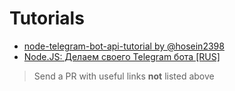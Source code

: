 # Tutorials

* [node-telegram-bot-api-tutorial by @hosein2398](https://github.com/hosein2398/node-telegram-bot-api-tutorial)
* [Node.JS: Делаем своего Telegram бота [RUS]](https://archakov.im/post/telegram-bot-on-nodejs.html)

> Send a PR with useful links **not** listed above
